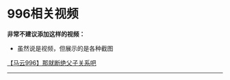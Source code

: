 # 996相关视频

**非常不建议添加这样的视频：**
* 虽然说是视频，但展示的是各种截图

[【马云996】那就断绝父子关系吧](https://www.bilibili.com/video/av49504696/?share_source=copy_link&p=1&ts=1555508155&share_medium=iphone&bbid=6f67cbefdb3f3a30e4e2fd48debd3bcc)

---



